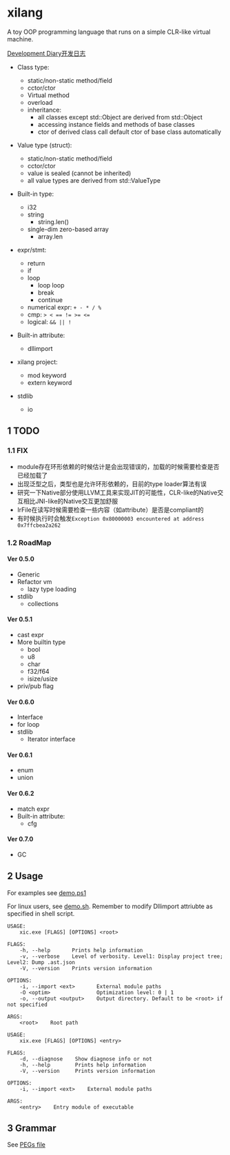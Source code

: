 # xilang

A toy OOP programming language that runs on a simple CLR-like virtual machine.

[Development Diary开发日志](https://xipotatonium.github.io/2021/04/04/XilangDev0/)


* Class type:
  * static/non-static method/field
  * cctor/ctor
  * Virtual method
  * overload
  * inheritance:
    * all classes except std::Object are derived from std::Object
    * accessing instance fields and methods of base classes
    * ctor of derived class call default ctor of base class automatically
* Value type (struct):
  * static/non-static method/field
  * cctor/ctor
  * value is sealed (cannot be inherited)
  * all value types are derived from std::ValueType
* Built-in type:
  * i32
  * string
    * string.len()
  * single-dim zero-based array
    * array.len
* expr/stmt:
  * return
  * if
  * loop
    * loop loop
    * break
    * continue
  * numerical expr: `+ - * / %`
  * cmp: `> < == != >= <=`
  * logical: `&& || !`
* Built-in attribute:
  * dllimport
* xilang project:
  * mod keyword
  * extern keyword

* stdlib
  * io

## 1 TODO

### 1.1 FIX

* module存在环形依赖的时候估计是会出现错误的，加载的时候需要检查是否已经加载了
* 出现泛型之后，类型也是允许环形依赖的，目前的type loader算法有误
* 研究一下Native部分使用LLVM工具来实现JIT的可能性，CLR-like的Native交互相比JNI-like的Native交互更加舒服
* IrFile在读写时候需要检查一些内容（如attribute）是否是compliant的
* 有时候执行时会触发`Exception 0x80000003 encountered at address 0x7ffcbea2a262`

### 1.2 RoadMap

#### Ver 0.5.0

* Generic
* Refactor vm
  * lazy type loading
* stdlib
  * collections

#### Ver 0.5.1

* cast expr
* More builtin type
  * bool
  * u8
  * char
  * f32/f64
  * isize/usize
* priv/pub flag

#### Ver 0.6.0

* Interface
* for loop
* stdlib
  * Iterator interface

#### Ver 0.6.1

* enum
* union

#### Ver 0.6.2

* match expr
* Built-in attribute:
  * cfg

#### Ver 0.7.0

* GC

## 2 Usage

For examples see [demo.ps1](demo.ps1)

For linux users, see [demo.sh](demo.sh). 
Remember to modify Dllimport attriubte as specified in shell script.

```
USAGE:
    xic.exe [FLAGS] [OPTIONS] <root>

FLAGS:
    -h, --help       Prints help information
    -v, --verbose    Level of verbosity. Level1: Display project tree; Level2: Dump .ast.json
    -V, --version    Prints version information

OPTIONS:
    -i, --import <ext>       External module paths
    -O <optim>               Optimization level: 0 | 1
    -o, --output <output>    Output directory. Default to be <root> if not specified

ARGS:
    <root>    Root path
```


```
USAGE:
    xix.exe [FLAGS] [OPTIONS] <entry>

FLAGS:
    -d, --diagnose    Show diagnose info or not
    -h, --help        Prints help information
    -V, --version     Prints version information

OPTIONS:
    -i, --import <ext>    External module paths

ARGS:
    <entry>    Entry module of executable
```

## 3 Grammar

See [PEGs file](src/lang/parser/grammar.pest)
